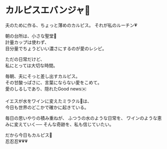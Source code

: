 # カルピスエバンジャ🥷

夫のために作る、ちょっと薄めのカルピス。 
それが私のルーチン💗

朝の台所は、小さな聖堂💒  
計量カップは使わず、  
目分量でちょうどいい濃さにするのが愛のレシピ。

ただの日常だけど、  
私にとっては大切な時間。

毎朝、夫にそっと差し出すカルピス。  
その甘酸っぱさに、言葉にならない愛をこめて。  
愛のしるしであり、隠れたGood news✉️

イエスが水をワインに変えたミラクル💫は、  
今日も世界のどこかで確かに起きている。

毎日の思いやりの積み重ねが、
ふつうの水のような日常を、
ワインのような恵みに変えていく──
そんな奇跡を、私も信じていたい。

だから今日もカルピス🍹  
忍忍忍💗💗💗
